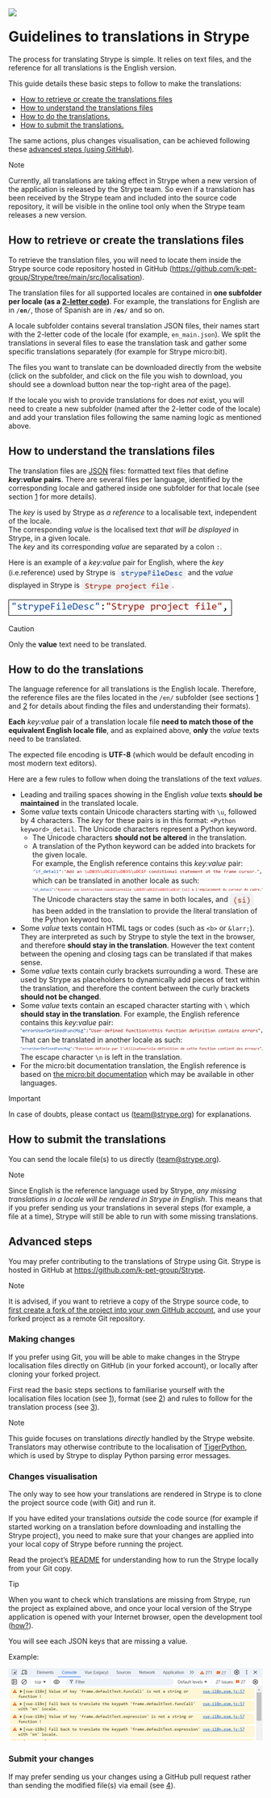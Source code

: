 <img src="../../public/favicon.png" width="64" align="left">

# Guidelines to translations in Strype

The process for translating Strype is simple. It relies on text files, and the reference for all translations is the English version.

This guide details these basic steps to follow to make the translations:

-   [How to retrieve or create the translations files](#how-to-retrieve-or-create-the-translations-files)
-   [How to understand the translations files](#how-to-understand-the-translations-files)
-   [How to do the translations.](#how-to-do-the-translations) 
-   [How to submit the translations.](#how-to-submit-the-translations)

The same actions, plus changes visualisation, can be achieved following these [advanced steps (using GitHub)](#advanced-steps).

>[!NOTE]
>Currently, all translations are taking effect in Strype when a new version of the application is released by the Strype team. So even if a translation has been received by the Strype team and included into the source code repository, it will be visible in the online tool only when the Strype team releases a new version.

## How to retrieve or create the translations files

To retrieve the translation files, you will need to locate them inside the Strype source code repository hosted in GitHub (<a href="https://github.com/k-pet-group/Strype/tree/main/src/localisation" target="_blank">https://github.com/k-pet-group/Strype/tree/main/src/localisation</a>).

The translation files for all supported locales are contained in **one subfolder per locale (as a <a href="https://en.wikipedia.org/wiki/List_of_ISO_639_language_codes" target="_blank">2-letter code</a>)**. For example, the translations for English are in <code>/**en**/</code>, those of Spanish are in <code>/**es**/</code> and so on.

A locale subfolder contains several translation JSON files, their names start with the 2-letter code of the locale (for example, `en_main.json`). We split the translations in several files to ease the translation task and gather some specific translations separately (for example for Strype micro:bit).

The files you want to translate can be downloaded directly from the website (click on the subfolder, and click on the file you wish to download, you should see a download button near the top-right area of the page).

If the locale you wish to provide translations for does *not* exist, you will need to create a new subfolder (named after the 2-letter code of the locale) and add your translation files following the same naming logic as mentioned above.

## How to understand the translations files

The translation files are <a href="https://en.wikipedia.org/wiki/JSON" target="_blank">JSON</a> files: formatted text files that define **_key_:_value_ pairs**. There are several files per language, identified by the corresponding locale and gathered inside one subfolder for that locale (see section [1](#how-to-retrieve-or-create-the-translations-files) for more details).

The *key* is used by Strype as *a reference* to a localisable text, independent of the locale.  
The corresponding *value* is the localised text *that will be displayed* in Strype, in a given locale.  
The *key* and its corresponding *value* are separated by a colon `:`.

Here is an example of a *key:value* pair for English, where the *key* (i.e.reference) used by Strype is <img src="./img/bluecode-strypeFileDesc.png" alt="strypeFileDesc" align="center" width="136"> and the *value* displayed in Strype is <img src="./img/redcode-Strype project file.png" alt="text"  align="center" width="179">.

<img src="./img/translations_KVP_example.png">

>[!CAUTION]
>Only the **value** text need to be translated.</span>

## How to do the translations

The language reference for all translations is the English locale. Therefore, the reference files are the files located in the `/en/` subfolder (see sections [1](#how-to-retrieve-or-create-the-translations-files) and [2](#how-to-understand-the-translations-files) for details about finding the files and understanding their formats).

**Each** *key:value* pair of a translation locale file **need to match those of the equivalent English locale file**, and as explained above, **only** the *value* texts need to be translated.

The expected file encoding is **UTF-8** (which would be default encoding in most modern text editors).

Here are a few rules to follow when doing the translations of the text *values*.

- Leading and trailing spaces showing in the English *value* texts **should be maintained** in the translated locale.
- Some *value* texts contain Unicode characters starting with `\u`, followed by 4 characters. The *key* for these pairs is in this format: `<Python keyword>_detail`. The Unicode characters represent a Python keyword.
  - The Unicode characters **should not be altered** in the translation.
  - A translation of the Python keyword can be added into brackets for the given locale.<br>For example, the English reference contains this *key:value* pair:<br><img src="./img/translations_unicodechars_example.png"><br>which can be translated in another locale as such:<br><img src="./img/translations_unicodechars_example2.png"><br>The Unicode characters stay the same in both locales, and <img src="./img/redcode-(si).png" alt="(si)" align="center" width="48"> has been added in the translation to provide the literal translation of the Python keyword too.
- Some *value* texts contain HTML tags or codes (such as `<b>` or `&larr;`). They are interpreted as such by Strype to style the text in the browser, and therefore **should stay in the translation**. However the text content between the opening and closing tags can be translated if that makes sense.
- Some *value* texts contain curly brackets surrounding a word. These are used by Strype as placeholders to dynamically add pieces of text within the translation, and therefore the content between the curly brackets **should not be changed**.
- Some *value* texts contain an escaped character starting with `\` which **should stay in the translation**. 
For example, the English reference contains this *key:value* pair:<br><img src="./img/translations_escapechars_example.png"><br>That can be translated in another locale as such:<br><img src="./img/translations_escapechars_example2.png"><br>The escape character `\n` is left in the translation.
- For the micro:bit documentation translation, the English reference is based on <a href="https://microbit-micropython.readthedocs.io" target="_blank">the micro:bit documentation</a> which may be available in other languages.

>[!IMPORTANT]
>In case of doubts, please contact us ([team@strype.org](mailto:team@strype.org)) for explanations.

## How to submit the translations

You can send the locale file(s) to us directly ([team@strype.org](mailto:team@strype.org)).

>[!NOTE]
>Since English is the reference language used by Strype, *any missing translations in a locale will be rendered in Strype in English*. This means that if you prefer sending us your translations in several steps (for example, a file at a time), Strype will still be able to run with some missing translations.

## Advanced steps

You may prefer contributing to the translations of Strype using Git. Strype is hosted in GitHub at <a href="https://github.com/k-pet-group/Strype" target="_blank">https://github.com/k-pet-group/Strype</a>.

>[!NOTE]
>It is advised, if you want to retrieve a copy of the Strype source code, to <ins>first create a fork of the project into your own GitHub account</ins>, and use your forked project as a remote Git repository.

### Making changes
If you prefer using Git, you will be able to make changes in the Strype localisation files directly on GitHub (in your forked account), or locally after cloning your forked project.

First read the basic steps sections to familiarise yourself with the localisation files location (see [1](#how-to-retrieve-or-create-the-translations-files)), format (see [2](#how-to-understand-the-translations-files)) and rules to follow for the translation process (see [3](#how-to-do-the-translations)).

>[!NOTE]
>This guide focuses on translations *directly* handled by the Strype website. Translators may otherwise contribute to the localisation of <a href="https://github.com/Tobias-Kohn/TigerPython-Parser" target="_blank">TigerPython</a>, which is used by Strype to display Python parsing error messages.

### Changes visualisation

The only way to see how your translations are rendered in Strype is to clone the project source code (with Git) and run it.
  
If you have edited your translations *outside* the code source (for example if started working on a translation before downloading and installing the Strype project), you need to make sure that your changes are applied into your local copy of Strype before running the project.

Read the project’s <a href="../../README.md" target="_target">README</a> for understanding how to run the Strype locally from your Git copy.

>[!TIP]
>When you want to check which translations are missing from Strype, run the project as explained above, and once your local version of the Strype application is opened with your Internet browser, open the development tool (<a href="https://jeffrey1183.gitbooks.io/intro-to-programming/content/front-end-development/what-is-javascript/4developer-tools-on-different-browsers.html" target="_blank">how?</a>).

You will see each JSON keys that are missing a value.

Example:

<img src="./img/translations_missingKVP_devtools.png">

### Submit your changes

If may prefer sending us your changes using a GitHub pull request rather than sending the modified file(s) via email (see [4](#how-to-submit-the-translations)).
